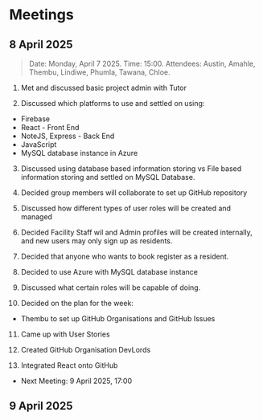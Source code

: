 # Meetings

## 8 April 2025

> Date: Monday, April 7 2025.
> Time: 15:00.
> Attendees: Austin, Amahle, Thembu, Lindiwe, Phumla, Tawana, Chloe.

1. Met and discussed basic project admin with Tutor

2. Discussed which platforms to use and settled on using:
 - Firebase
 - React - Front End
 - NoteJS, Express - Back End
 - JavaScript
 - MySQL database instance in Azure

3. Discussed using database based information storing vs File based information storing and settled on MySQL Database.

4. Decided group members will collaborate to set up GitHub repository

5. Discussed how different types of user roles will be created and managed
6. Decided Facility Staff wil and Admin profiles will be created internally, and new users may only sign up as residents.

7. Decided that anyone who wants to book register as a resident.

8. Decided to use Azure with MySQL database instance

9. Discussed what certain roles will be capable of doing. 

10. Decided on the plan for the week:
 - Thembu to set up GitHub Organisations and GitHub Issues

11. Came up with User Stories

12. Created GitHub Organisation DevLords

13. Integrated React onto GitHub

- Next Meeting: 9 April 2025, 17:00

## 9 April 2025